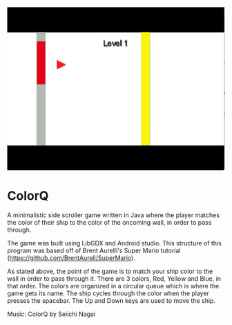 ![Alt text](/screenshot.png?raw=true)

ColorQ
======

A minimalistic side scroller game written in Java where the player matches the color of their ship
to the color of the oncoming wall, in order to pass through.

The game was built using LibGDX and Android studio. This structure of this program was based off of Brent Aurelli's Super Mario tutorial (https://github.com/BrentAureli/SuperMario).

As stated above, the point of the game is to match your ship color to the wall in order to pass through it.
There are 3 colors, Red, Yellow and Blue, in that order. The colors are organized in a circular queue which is where the game
gets its name. The ship cycles through the color when the player presses the spacebar. The Up and Down keys are used to move the ship.

Music: ColorQ by Seiichi Nagai
